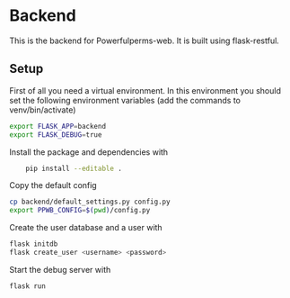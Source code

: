 # Backend
This is the backend for Powerfulperms-web. It is built using flask-restful.

## Setup
First of all you need a virtual environment. In this environment you should set the following environment variables (add the commands to venv/bin/activate)
```sh
export FLASK_APP=backend
export FLASK_DEBUG=true
```

Install the package and dependencies with
```sh
    pip install --editable .
```

Copy the default config
```sh
cp backend/default_settings.py config.py
export PPWB_CONFIG=$(pwd)/config.py
```

Create the user database and a user with
```sh
flask initdb
flask create_user <username> <password>
```

Start the debug server with
```sh
flask run
```
